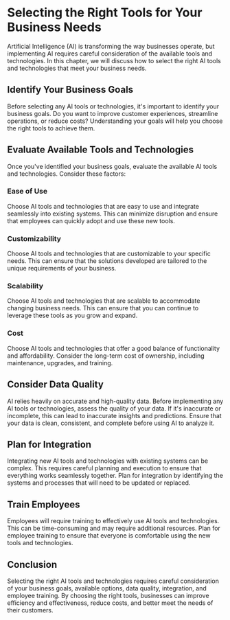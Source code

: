 Selecting the Right Tools for Your Business Needs
======================================================================================================================

Artificial Intelligence (AI) is transforming the way businesses operate, but implementing AI requires careful consideration of the available tools and technologies. In this chapter, we will discuss how to select the right AI tools and technologies that meet your business needs.

Identify Your Business Goals
----------------------------

Before selecting any AI tools or technologies, it's important to identify your business goals. Do you want to improve customer experiences, streamline operations, or reduce costs? Understanding your goals will help you choose the right tools to achieve them.

Evaluate Available Tools and Technologies
-----------------------------------------

Once you've identified your business goals, evaluate the available AI tools and technologies. Consider these factors:

### Ease of Use

Choose AI tools and technologies that are easy to use and integrate seamlessly into existing systems. This can minimize disruption and ensure that employees can quickly adopt and use these new tools.

### Customizability

Choose AI tools and technologies that are customizable to your specific needs. This can ensure that the solutions developed are tailored to the unique requirements of your business.

### Scalability

Choose AI tools and technologies that are scalable to accommodate changing business needs. This can ensure that you can continue to leverage these tools as you grow and expand.

### Cost

Choose AI tools and technologies that offer a good balance of functionality and affordability. Consider the long-term cost of ownership, including maintenance, upgrades, and training.

Consider Data Quality
---------------------

AI relies heavily on accurate and high-quality data. Before implementing any AI tools or technologies, assess the quality of your data. If it's inaccurate or incomplete, this can lead to inaccurate insights and predictions. Ensure that your data is clean, consistent, and complete before using AI to analyze it.

Plan for Integration
--------------------

Integrating new AI tools and technologies with existing systems can be complex. This requires careful planning and execution to ensure that everything works seamlessly together. Plan for integration by identifying the systems and processes that will need to be updated or replaced.

Train Employees
---------------

Employees will require training to effectively use AI tools and technologies. This can be time-consuming and may require additional resources. Plan for employee training to ensure that everyone is comfortable using the new tools and technologies.

Conclusion
----------

Selecting the right AI tools and technologies requires careful consideration of your business goals, available options, data quality, integration, and employee training. By choosing the right tools, businesses can improve efficiency and effectiveness, reduce costs, and better meet the needs of their customers.
